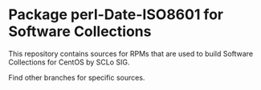 # Package perl-Date-ISO8601 for Software Collections

This repository contains sources for RPMs that are used
to build Software Collections for CentOS by SCLo SIG.

Find other branches for specific sources.

